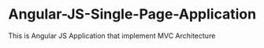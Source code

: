 # Angular-JS-Single-Page-Application
This is Angular JS Application that implement MVC Architecture
